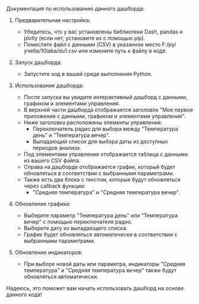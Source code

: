 Документация по использованию данного дашборда:

1. Предварительная настройка:
   - Убедитесь, что у вас установлены библиотеки Dash, pandas и plotly (если нет, установите их с помощью pip).
   - Поместите файл с данными (CSV) в указанное место F:/py/учеба/10laba/du1.csv или измените путь к файлу в коде.

2. Запуск дашборда:
   - Запустите код в вашей среде выполнения Python.

3. Использование дашборда:
   - После запуска вы увидите интерактивный дашборд с данными, графиком и элементами управления.
   - В верхней части дашборда отображается заголовок "Мое первое приложение с данными, графиком и элементами управления".
   - Ниже заголовка расположены элементы управления:
     - Переключатель радио для выбора между "Температура день" и "Температура вечер".
     - Выпадающий список для выбора даты из доступных периодов анализа.
   - Под элементами управления отображается таблица с данными из вашего CSV файла.
   - Справа на дашборде отображается график, который будет обновляться в соответствии с выбранными параметрами.
   - Также есть два блока с текстом, которые будут обновляться через callback функции:
     - "Средняя температура" и "Средняя температура вечер".

4. Обновление графика:
   - Выберите параметр "Температура день" или "Температура вечер" с помощью переключателя радио.
   - Выберите дату из выпадающего списка.
   - График будет обновляться автоматически в соответствии с выбранными параметрами.

5. Обновление индикаторов:
   - При выборе новой даты или параметра, индикаторы "Средняя температура" и "Средняя температура вечер" также будут обновляться автоматически.

Надеюсь, это поможет вам начать использовать дашборд на основе данного кода!
